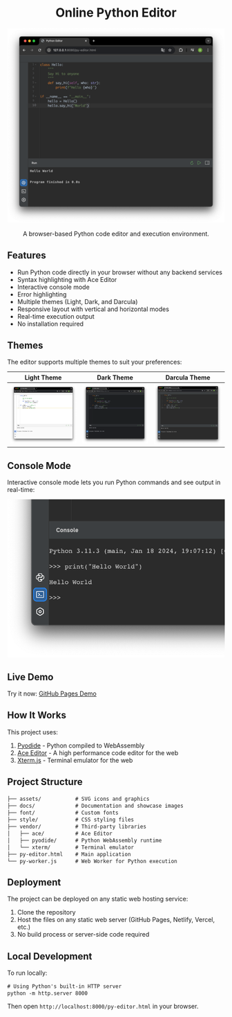 <div align="center">

# Online Python Editor
![showcase](docs/theme-darcula.png)

A browser-based Python code editor and execution environment.

</div>

## Features

- Run Python code directly in your browser without any backend services
- Syntax highlighting with Ace Editor
- Interactive console mode
- Error highlighting
- Multiple themes (Light, Dark, and Darcula)
- Responsive layout with vertical and horizontal modes
- Real-time execution output
- No installation required

## Themes

The editor supports multiple themes to suit your preferences:

| Light Theme | Dark Theme | Darcula Theme |
|-------------|------------|---------------|
| ![Light Theme](docs/theme-light.png) | ![Dark Theme](docs/theme-dark.png) | ![Darcula Theme](docs/theme-darcula.png) |

## Console Mode

Interactive console mode lets you run Python commands and see output in real-time:

![Console Mode](docs/console-darcula.png)

## Live Demo

Try it now: [GitHub Pages Demo](https://steeldregg.github.io/online-python-editor/py-editor.html)

## How It Works

This project uses:
1. [Pyodide](https://pyodide.org/en/stable/) - Python compiled to WebAssembly
2. [Ace Editor](https://ace.c9.io) - A high performance code editor for the web
3. [Xterm.js](https://xtermjs.org) - Terminal emulator for the web

## Project Structure

```
├── assets/           # SVG icons and graphics
├── docs/             # Documentation and showcase images
├── font/             # Custom fonts
├── style/            # CSS styling files
├── vendor/           # Third-party libraries
│   ├── ace/          # Ace Editor
│   ├── pyodide/      # Python WebAssembly runtime
│   └── xterm/        # Terminal emulator
├── py-editor.html    # Main application
└── py-worker.js      # Web Worker for Python execution
```

## Deployment

The project can be deployed on any static web hosting service:

1. Clone the repository
2. Host the files on any static web server (GitHub Pages, Netlify, Vercel, etc.)
3. No build process or server-side code required

## Local Development

To run locally:
```
# Using Python's built-in HTTP server
python -m http.server 8000
```

Then open `http://localhost:8000/py-editor.html` in your browser.
